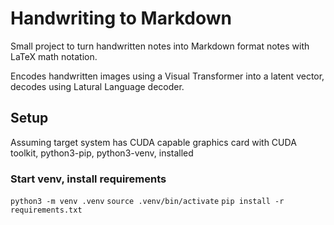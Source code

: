 # Handwriting to Markdown 
Small project to turn handwritten notes into Markdown format notes with LaTeX math notation.

Encodes handwritten images using a Visual Transformer into a latent vector, decodes using Latural Language decoder.

## Setup
Assuming target system has CUDA capable graphics card with CUDA toolkit, python3-pip, python3-venv, installed 

### Start venv, install requirements
```python3 -m venv .venv```
```source .venv/bin/activate```
```pip install -r requirements.txt```